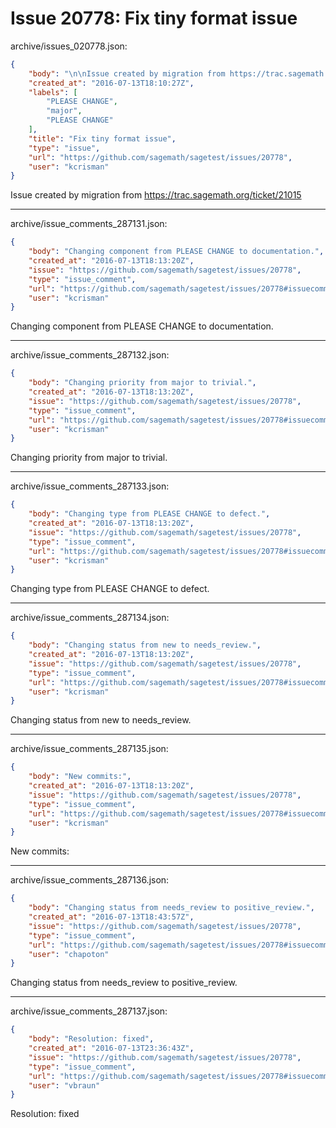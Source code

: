# Issue 20778: Fix tiny format issue

archive/issues_020778.json:
```json
{
    "body": "\n\nIssue created by migration from https://trac.sagemath.org/ticket/21015\n\n",
    "created_at": "2016-07-13T18:10:27Z",
    "labels": [
        "PLEASE CHANGE",
        "major",
        "PLEASE CHANGE"
    ],
    "title": "Fix tiny format issue",
    "type": "issue",
    "url": "https://github.com/sagemath/sagetest/issues/20778",
    "user": "kcrisman"
}
```


Issue created by migration from https://trac.sagemath.org/ticket/21015





---

archive/issue_comments_287131.json:
```json
{
    "body": "Changing component from PLEASE CHANGE to documentation.",
    "created_at": "2016-07-13T18:13:20Z",
    "issue": "https://github.com/sagemath/sagetest/issues/20778",
    "type": "issue_comment",
    "url": "https://github.com/sagemath/sagetest/issues/20778#issuecomment-287131",
    "user": "kcrisman"
}
```

Changing component from PLEASE CHANGE to documentation.



---

archive/issue_comments_287132.json:
```json
{
    "body": "Changing priority from major to trivial.",
    "created_at": "2016-07-13T18:13:20Z",
    "issue": "https://github.com/sagemath/sagetest/issues/20778",
    "type": "issue_comment",
    "url": "https://github.com/sagemath/sagetest/issues/20778#issuecomment-287132",
    "user": "kcrisman"
}
```

Changing priority from major to trivial.



---

archive/issue_comments_287133.json:
```json
{
    "body": "Changing type from PLEASE CHANGE to defect.",
    "created_at": "2016-07-13T18:13:20Z",
    "issue": "https://github.com/sagemath/sagetest/issues/20778",
    "type": "issue_comment",
    "url": "https://github.com/sagemath/sagetest/issues/20778#issuecomment-287133",
    "user": "kcrisman"
}
```

Changing type from PLEASE CHANGE to defect.



---

archive/issue_comments_287134.json:
```json
{
    "body": "Changing status from new to needs_review.",
    "created_at": "2016-07-13T18:13:20Z",
    "issue": "https://github.com/sagemath/sagetest/issues/20778",
    "type": "issue_comment",
    "url": "https://github.com/sagemath/sagetest/issues/20778#issuecomment-287134",
    "user": "kcrisman"
}
```

Changing status from new to needs_review.



---

archive/issue_comments_287135.json:
```json
{
    "body": "New commits:",
    "created_at": "2016-07-13T18:13:20Z",
    "issue": "https://github.com/sagemath/sagetest/issues/20778",
    "type": "issue_comment",
    "url": "https://github.com/sagemath/sagetest/issues/20778#issuecomment-287135",
    "user": "kcrisman"
}
```

New commits:



---

archive/issue_comments_287136.json:
```json
{
    "body": "Changing status from needs_review to positive_review.",
    "created_at": "2016-07-13T18:43:57Z",
    "issue": "https://github.com/sagemath/sagetest/issues/20778",
    "type": "issue_comment",
    "url": "https://github.com/sagemath/sagetest/issues/20778#issuecomment-287136",
    "user": "chapoton"
}
```

Changing status from needs_review to positive_review.



---

archive/issue_comments_287137.json:
```json
{
    "body": "Resolution: fixed",
    "created_at": "2016-07-13T23:36:43Z",
    "issue": "https://github.com/sagemath/sagetest/issues/20778",
    "type": "issue_comment",
    "url": "https://github.com/sagemath/sagetest/issues/20778#issuecomment-287137",
    "user": "vbraun"
}
```

Resolution: fixed
